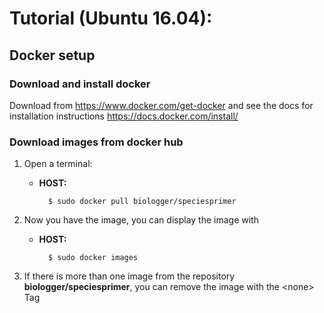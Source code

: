 # Tutorial (Ubuntu 16.04):

## Docker setup

### Download and install docker
Download from <https://www.docker.com/get-docker> and
see the docs for installation instructions <https://docs.docker.com/install/>

### Download images from docker hub

1. Open a terminal:
		
	* __HOST:__
  
			$ sudo docker pull biologger/speciesprimer

2. Now you have the image, you can display the image with
	* __HOST:__
  
			$ sudo docker images

3. If there is more than one image from the repository __biologger/speciesprimer__, you can remove the image with the <none\> Tag
